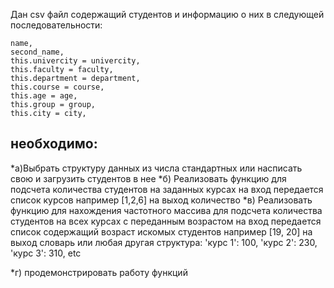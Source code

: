 Дан csv файл содержащий студентов и информацию о них в следующей последовательности: 

    name,
    second_name,
    this.univercity = univercity,
    this.faculty = faculty,
    this.department = department,
    this.course = course,
    this.age = age,
    this.group = group,
    this.city = city,

необходимо:
---
*a)Выбрать структуру данных из числа стандартных или насписать свою и загрузить студентов в нее
*б) Реализовать функцию для подсчета количества студентов на заданных курсах на вход передается список курсов например [1,2,6] на выход количество 
*в) Реализовать функцию для нахождения частотного массива для подсчета количества студентов на всех курсах с переданным возрастом на вход передается список содержащий возраст искомых студентов например [19, 20] на выход словарь или любая другая структура:
'курс 1': 100,
'курс 2': 230,
'курс 3': 310,
etc

*г) продемонстрировать работу функций


    
